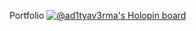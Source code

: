 Portfolio
[![@ad1tyav3rma's Holopin board](https://holopin.me/ad1tyav3rma)](https://holopin.io/@ad1tyav3rma)

